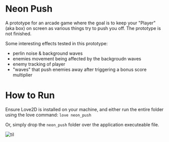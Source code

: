 # Neon Push
A prototype for an arcade game where the goal is to keep your "Player" (aka box)
on screen as various things try to push you off. The prototype is not finished.

Some interesting effects tested in this prototype:
- perlin noise & background waves
- enemies movement being affected by the backgroudn waves
- enemy tracking of player
- "waves" that push enemies away after triggering a bonus score multiplier

# How to Run
Ensure Love2D is installed on your machine, and either run the entire folder
using the love command:
`love neon_push`

Or, simply drop the `neon_push` folder over the application executeable file.

![til](./output.gif)
